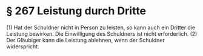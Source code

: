 # § 267 Leistung durch Dritte
(1) Hat der Schuldner nicht in Person zu leisten, so kann auch ein Dritter die Leistung bewirken. Die Einwilligung des Schuldners ist nicht erforderlich.
(2) Der Gläubiger kann die Leistung ablehnen, wenn der Schuldner widerspricht.